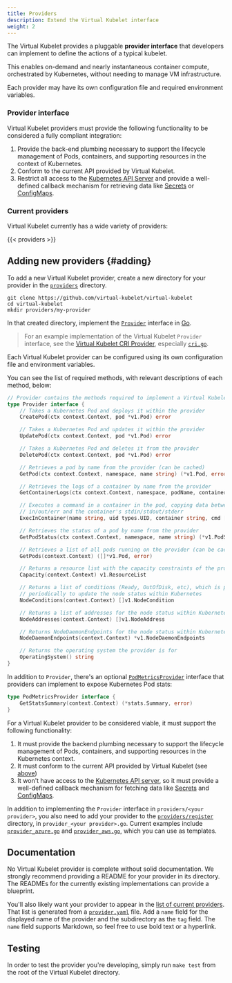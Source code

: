 ```yaml
---
title: Providers
description: Extend the Virtual Kubelet interface
weight: 2
---
```


The Virtual Kubelet provides a pluggable **provider interface** that developers can implement to define the actions of a typical kubelet.

This enables on-demand and nearly instantaneous container compute, orchestrated by Kubernetes, without needing to manage VM infrastructure.

Each provider may have its own configuration file and required environment variables.

### Provider interface

Virtual Kubelet providers must provide the following functionality to be considered a fully compliant integration:

1. Provide the back-end plumbing necessary to support the lifecycle management of Pods, containers, and supporting resources in the context of Kubernetes.
2. Conform to the current API provided by Virtual Kubelet.
3. Restrict all access to the [Kubernetes API Server](https://kubernetes.io/docs/concepts/overview/kubernetes-api/) and provide a well-defined callback mechanism for retrieving data like [Secrets](https://kubernetes.io/docs/concepts/configuration/secret/) or [ConfigMaps](https://kubernetes.io/docs/tasks/configure-pod-container/configure-pod-configmap/).

### Current providers

Virtual Kubelet currently has a wide variety of providers:

{{< providers >}}

## Adding new providers {#adding}

To add a new Virtual Kubelet provider, create a new directory for your provider in the [`providers`](https://github.com/virtual-kubelet/virtual-kubelet/tree/master/providers) directory.

```shell
git clone https://github.com/virtual-kubelet/virtual-kubelet
cd virtual-kubelet
mkdir providers/my-provider
```

In that created directory, implement the [`Provider`](https://godoc.org/github.com/virtual-kubelet/virtual-kubelet/providers#Provider) interface in [Go](https://golang.org).

> For an example implementation of the Virtual Kubelet `Provider` interface, see the [Virtual Kubelet CRI Provider](https://github.com/virtual-kubelet/virtual-kubelet/tree/master/providers/cri), especially [`cri.go`](https://github.com/virtual-kubelet/virtual-kubelet/blob/master/providers/cri/cri.go).

Each Virtual Kubelet provider can be configured using its own configuration file and environment variables.

You can see the list of required methods, with relevant descriptions of each method, below:

```go
// Provider contains the methods required to implement a Virtual Kubelet provider
type Provider interface {
    // Takes a Kubernetes Pod and deploys it within the provider
    CreatePod(ctx context.Context, pod *v1.Pod) error

    // Takes a Kubernetes Pod and updates it within the provider
    UpdatePod(ctx context.Context, pod *v1.Pod) error

    // Takes a Kubernetes Pod and deletes it from the provider
    DeletePod(ctx context.Context, pod *v1.Pod) error

    // Retrieves a pod by name from the provider (can be cached)
    GetPod(ctx context.Context, namespace, name string) (*v1.Pod, error)

    // Retrieves the logs of a container by name from the provider
    GetContainerLogs(ctx context.Context, namespace, podName, containerName string, tail int) (string, error)

    // Executes a command in a container in the pod, copying data between
    // in/out/err and the container's stdin/stdout/stderr
    ExecInContainer(name string, uid types.UID, container string, cmd []string, in io.Reader, out, err io.WriteCloser, tty bool, resize <-chan remotecommand.TerminalSize, timeout time.Duration) error

    // Retrieves the status of a pod by name from the provider
    GetPodStatus(ctx context.Context, namespace, name string) (*v1.PodStatus, error)

    // Retrieves a list of all pods running on the provider (can be cached)
    GetPods(context.Context) ([]*v1.Pod, error)

    // Returns a resource list with the capacity constraints of the provider
    Capacity(context.Context) v1.ResourceList

    // Returns a list of conditions (Ready, OutOfDisk, etc), which is polled
    // periodically to update the node status within Kubernetes
    NodeConditions(context.Context) []v1.NodeCondition

    // Returns a list of addresses for the node status within Kubernetes
    NodeAddresses(context.Context) []v1.NodeAddress

    // Returns NodeDaemonEndpoints for the node status within Kubernetes.
    NodeDaemonEndpoints(context.Context) *v1.NodeDaemonEndpoints

    // Returns the operating system the provider is for
    OperatingSystem() string
}
```

In addition to `Provider`, there's an optional [`PodMetricsProvider`](https://godoc.org/github.com/virtual-kubelet/virtual-kubelet/providers#PodMetricsProvider) interface that providers can implement to expose Kubernetes Pod stats:

```go
type PodMetricsProvider interface {
    GetStatsSummary(context.Context) (*stats.Summary, error)
}
```

For a Virtual Kubelet provider to be considered viable, it must support the following functionality:

1. It must provide the backend plumbing necessary to support the lifecycle management of Pods, containers, and supporting resources in the Kubernetes context.
1. It must conform to the current API provided by Virtual Kubelet (see [above](#adding))
1. It won't have access to the [Kubernetes API server](https://kubernetes.io/docs/concepts/overview/kubernetes-api/), so it must provide a well-defined callback mechanism for fetching data like [Secrets](https://kubernetes.io/docs/concepts/configuration/secret/) and [ConfigMaps](https://kubernetes.io/docs/tutorials/configuration/).

In addition to implementing the `Provider` interface in `providers/<your provider>`, you also need to add your provider to the [`providers/register`](https://github.com/virtual-kubelet/virtual-kubelet/tree/master/providers/register) directory, in `provider_<your provider>.go`. Current examples include [`provider_azure.go`](https://github.com/virtual-kubelet/virtual-kubelet/blob/master/providers/register/provider_azure.go) and [`provider_aws.go`](https://github.com/virtual-kubelet/virtual-kubelet/blob/master/providers/register/provider_aws.go), which you can use as templates.

## Documentation

No Virtual Kubelet provider is complete without solid documentation. We strongly recommend providing a README for your provider in its directory. The READMEs for the currently existing implementations can provide a blueprint.

You'll also likely want your provider to appear in the [list of current providers](#current-providers). That list is generated from a [`provider.yaml`](https://github.com/virtual-kubelet/virtual-kubelet/blob/master/website/data/providers.yaml) file. Add a `name` field for the displayed name of the provider and the subdirectory as the `tag` field. The `name` field supports Markdown, so feel free to use bold text or a hyperlink.

## Testing

In order to test the provider you're developing, simply run `make test` from the root of the Virtual Kubelet directory.
